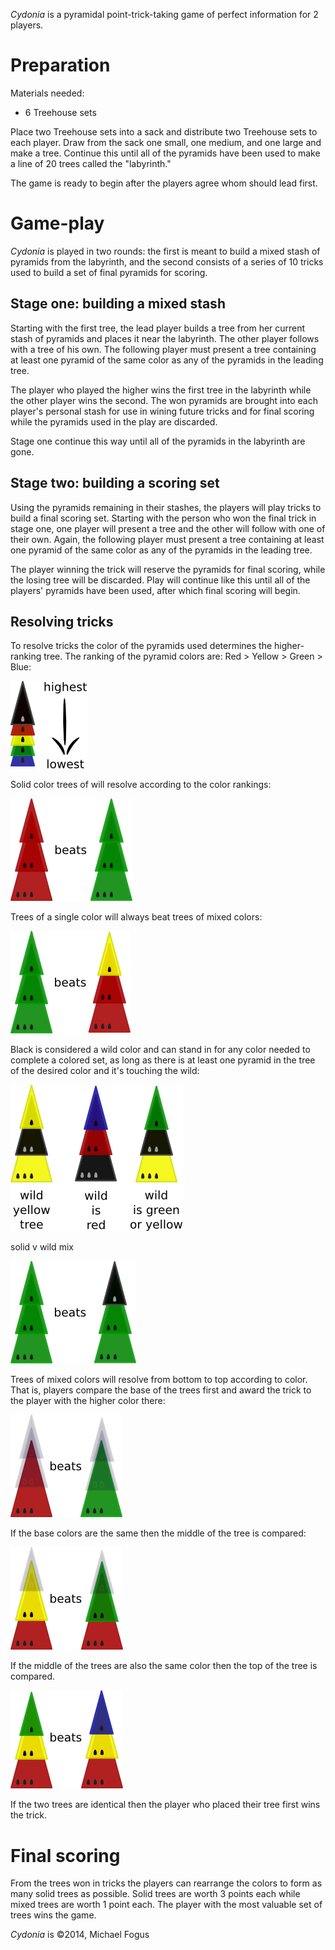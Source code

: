 *Cydonia* is a pyramidal point-trick-taking game of perfect information for 2 players.

Preparation
===========

Materials needed:

 * 6 Treehouse sets
 
Place two Treehouse sets into a sack and distribute two Treehouse sets to each player.  Draw from the sack one small, one medium, and one large and make a tree.  Continue this until all of the pyramids have been used to make a line of 20 trees called the "labyrinth."

The game is ready to begin after the players agree whom should lead first.

Game-play
=========

*Cydonia* is played in two rounds: the first is meant to build a mixed stash of pyramids from the labyrinth, and the second consists of a series of 10 tricks used to build a set of final pyramids for scoring.

Stage one: building a mixed stash
---------------------------------

Starting with the first tree, the lead player builds a tree from her current stash of pyramids and places it near the labyrinth.  The other player follows with a tree of his own.  The following player must present a tree containing at least one pyramid of the same color as any of the pyramids in the leading tree.

The player who played the higher wins the first tree in the labyrinth while the other player wins the second.  The won pyramids are brought into each player's personal stash for use in wining future tricks and for final scoring while the pyramids used in the play are discarded.

Stage one continue this way until all of the pyramids in the labyrinth are gone.

Stage two: building a scoring set
---------------------------------

Using the pyramids remaining in their stashes, the players will play tricks to build a final scoring set.  Starting with the person who won the final trick in stage one, one player will present a tree and the other will follow with one of their own.  Again, the following player must present a tree containing at least one pyramid of the same color as any of the pyramids in the leading tree.  

The player winning the trick will reserve the pyramids for final scoring, while the losing tree will be discarded.  Play will continue like this until all of the players' pyramids have been used, after which final scoring will begin.

Resolving tricks
----------------

To resolve tricks the color of the pyramids used determines the higher-ranking tree.  The ranking of the pyramid colors are: Red > Yellow > Green > Blue:

![color-ranks](https://raw.githubusercontent.com/fogus/spiel/master/pyramidenspiel/cydonia/graphics/color-ranks.png)

Solid color trees of will resolve according to the color rankings:

![solids](https://raw.githubusercontent.com/fogus/spiel/master/pyramidenspiel/cydonia/graphics/solid-v-solid.png)

Trees of a single color will always beat trees of mixed colors:

![solid-v-mixed](https://raw.githubusercontent.com/fogus/spiel/master/pyramidenspiel/cydonia/graphics/solid-v-mixed.png)

Black is considered a wild color and can stand in for any color needed to complete a colored set, as long as there is at least one pyramid in the tree of the desired color and it's touching the wild:

![wilds](https://raw.githubusercontent.com/fogus/spiel/master/pyramidenspiel/cydonia/graphics/wilds.png)

solid v wild mix

![solid-v-wild-mixed](https://raw.githubusercontent.com/fogus/spiel/master/pyramidenspiel/cydonia/graphics/solid-v-wild-mixed.png)

Trees of mixed colors will resolve from bottom to top according to color.  That is, players compare the base of the trees first and award the trick to the player with the higher color there:

![base-res](https://raw.githubusercontent.com/fogus/spiel/master/pyramidenspiel/cydonia/graphics/base-res.png)

If the base colors are the same then the middle of the tree is compared:

![mid-res](https://raw.githubusercontent.com/fogus/spiel/master/pyramidenspiel/cydonia/graphics/mid-res.png)

If the middle of the trees are also the same color then the top of the tree is compared.

![top-res](https://raw.githubusercontent.com/fogus/spiel/master/pyramidenspiel/cydonia/graphics/top-res.png)

If the two trees are identical then the player who placed their tree first wins the trick.

Final scoring
=============

From the trees won in tricks the players can rearrange the colors to form as many solid trees as possible.  Solid trees are worth 3 points each while mixed trees are worth 1 point each.  The player with the most valuable set of trees wins the game.

*Cydonia* is &copy;2014, Michael Fogus

